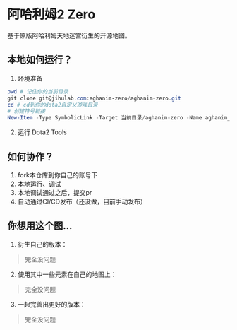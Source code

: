 # 阿哈利姆2 Zero
基于原版阿哈利姆天地迷宫衍生的开源地图。

## 本地如何运行？
1. 环境准备
```powershell
pwd # 记住你的当前目录
git clone git@jihulab.com:aghanim-zero/aghanim-zero.git
cd # cd到你的dota2自定义游戏目录
# 创建符号链接
New-Item -Type SymbolicLink -Target 当前目录/aghanim-zero -Name aghanim_zero
```
2. 运行 Dota2 Tools

## 如何协作？
1. fork本仓库到你自己的账号下
1. 本地运行、调试
1. 本地调试通过之后，提交pr
1. 自动通过CI/CD发布（还没做，目前手动发布）

## 你想用这个图...
1. 衍生自己的版本：
> 完全没问题

2. 使用其中一些元素在自己的地图上：
> 完全没问题

3. 一起完善出更好的版本：
> 完全没问题

